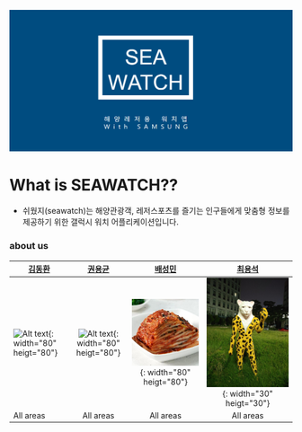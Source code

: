 ![Alt text](/image/md1.png)

# What is SEAWATCH??
 - 쉬웠지(seawatch)는 해양관광객, 레저스포츠를 즐기는 인구들에게 맞춤형 정보를 제공하기 위한 갤럭시 워치 어플리케이션입니다. 



  ### about us  
|  [**김동환**](https://github.com/dongkakika) | [**권용균**](https://github.com/YongGyunKwon) | [**배성민**](https://github.com/SeongMinBae) | [**최용석**](https://github.com/dydtjr1515) |  
| ---------- | :------------: | :--------: | :----------: |
| ![Alt text](/image/zac.png){: width="80" heigt="80"} | ![Alt text](/image/zac1.jpg){: width="80" heigt="80"} | ![Alt text](/image/zac2.jpg){: width="80" heigt="80"} | ![Alt text](/image/zac3.jpg){: width="30" heigt="30"} |   
| All areas | All areas | All areas | All areas |
   
   


